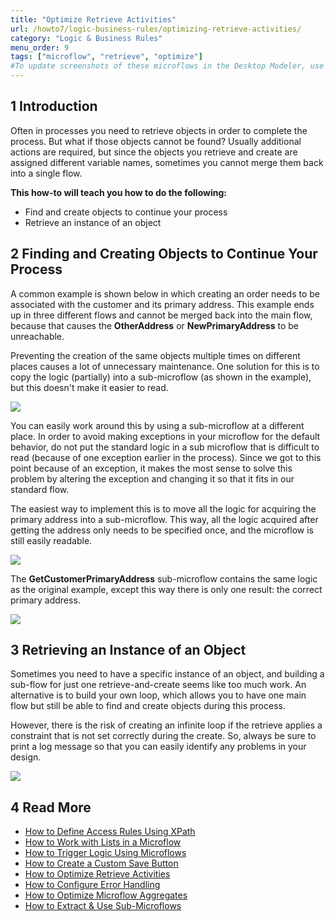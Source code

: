 ```yaml
---
title: "Optimize Retrieve Activities"
url: /howto7/logic-business-rules/optimizing-retrieve-activities/
category: "Logic & Business Rules"
menu_order: 9
tags: ["microflow", "retrieve", "optimize"]
#To update screenshots of these microflows in the Desktop Modeler, use the Microflow Screenshots app.
---
```


## 1 Introduction

Often in processes you need to retrieve objects in order to complete the process. But what if those objects cannot be found? Usually additional actions are required, but since the objects you retrieve and create are assigned different variable names, sometimes you cannot merge them back into a single flow.

**This how-to will teach you how to do the following:**

* Find and create objects to continue your process
* Retrieve an instance of an object

## 2 Finding and Creating Objects to Continue Your Process

A common example is shown below in which creating an order needs to be associated with the customer and its primary address. This example ends up in three different flows and cannot be merged back into the main flow, because that causes the **OtherAddress** or **NewPrimaryAddress** to be unreachable. 

Preventing the creation of the same objects multiple times on different places causes a lot of unnecessary maintenance. One solution for this is to copy the logic (partially) into a sub-microflow (as shown in the example), but this doesn't make it easier to read.

![](/attachments/howto7/logic-business-rules//optimizing-retrieve-activities/18581014.png)

You can easily work around this by using a sub-microflow at a different place. In order to avoid making exceptions in your microflow for the default behavior, do not put the standard logic in a sub microflow that is difficult to read (because of one exception earlier in the process). Since we got to this point because of an exception, it makes the most sense to solve this problem by altering the exception and changing it so that it fits in our standard flow.

The easiest way to implement this is to move all the logic for acquiring the primary address into a sub-microflow. This way, all the logic acquired after getting the address only needs to be specified once, and the microflow is still easily readable. 

![](/attachments/howto7/logic-business-rules//optimizing-retrieve-activities/18581013.png)

The **GetCustomerPrimaryAddress** sub-microflow contains the same logic as the original example, except this way there is only one result: the correct primary address.

![](/attachments/howto7/logic-business-rules//optimizing-retrieve-activities/18581012.png)

## 3 Retrieving an Instance of an Object

Sometimes you need to have a specific instance of an object, and building a sub-flow for just one retrieve-and-create seems like too much work. An alternative is to build your own loop, which allows you to have one main flow but still be able to find and create objects during this process.

However, there is the risk of creating an infinite loop if the retrieve applies a constraint that is not set correctly during the create. So, always be sure to print a log message so that you can easily identify any problems in your design.

![](/attachments/howto7/logic-business-rules//optimizing-retrieve-activities/18581011.png)

## 4 Read More

* [How to Define Access Rules Using XPath](/howto/logic-business-rules/define-access-rules-using-xpath/)
* [How to Work with Lists in a Microflow](/howto/logic-business-rules/working-with-lists-in-a-microflow/)
* [How to Trigger Logic Using Microflows](/howto7/logic-business-rules/triggering-logic-using-microflows/)
* [How to Create a Custom Save Button](/howto/logic-business-rules/create-a-custom-save-button/)
* [How to Optimize Retrieve Activities](/howto/logic-business-rules/optimizing-retrieve-activities/)
* [How to Configure Error Handling](/howto/logic-business-rules/set-up-error-handling/)
* [How to Optimize Microflow Aggregates](/howto/logic-business-rules/optimizing-microflow-aggregates/)
* [How to Extract & Use Sub-Microflows](/howto/logic-business-rules/extract-and-use-sub-microflows/)
